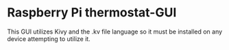 # Raspberry Pi thermostat-GUI
This GUI utilizes Kivy and the .kv file language so it must be installed on any device attempting to utilize it.
